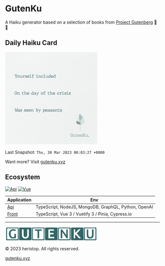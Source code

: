 # GutenKu

A Haiku generator based on a selection of books from [Project Gutenberg](https://gutenberg.org) 🌸 🗻

## Daily Haiku Card

<img src="/doc/img/daily_haiku_card.jpg?t=1680199166" width="300" alt="Daily Haiku Card">

Last Snapshot: `Thu, 30 Mar 2023 00:03:27 +0000`

Want more? Visit [gutenku.xyz](https://gutenku.xyz)

## Ecosystem

[![Api](https://github.com/heristop/gutenku/actions/workflows/api.yaml/badge.svg)](https://github.com/heristop/gutenku/actions/workflows/api.yaml) [![Vue](https://github.com/heristop/gutenku/actions/workflows/vue.yaml/badge.svg)](https://github.com/heristop/gutenku/actions/workflows/vue.yaml)

| Application | Env |
| --- | --- |
| [Api](/gutenku-api/README.md#installation) | TypeScript, NodeJS, MongoDB, GraphQL, Python, OpenAI |
| [Front](/gutenku-vue/README.md#installation) | TypeScript, Vue 3 / Vuetify 3 / Pinia, Cypress.io |

---
![GutenKu Logo](/doc/logo/gutenku.png)

<footer>
  <p>© 2023 heristop. All rights reserved.</p>
  <a href="https://gutenku.xyz">gutenku.xyz</a>
</footer>
